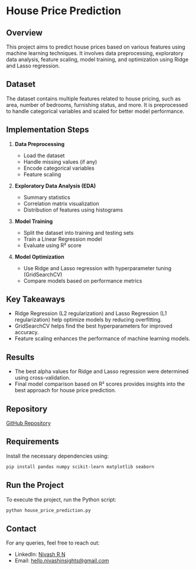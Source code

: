 # House Price Prediction

## Overview
This project aims to predict house prices based on various features using machine learning techniques. It involves data preprocessing, exploratory data analysis, feature scaling, model training, and optimization using Ridge and Lasso regression.

## Dataset
The dataset contains multiple features related to house pricing, such as area, number of bedrooms, furnishing status, and more. It is preprocessed to handle categorical variables and scaled for better model performance.

## Implementation Steps
1. **Data Preprocessing**
   - Load the dataset
   - Handle missing values (if any)
   - Encode categorical variables
   - Feature scaling

2. **Exploratory Data Analysis (EDA)**
   - Summary statistics
   - Correlation matrix visualization
   - Distribution of features using histograms

3. **Model Training**
   - Split the dataset into training and testing sets
   - Train a Linear Regression model
   - Evaluate using R² score

4. **Model Optimization**
   - Use Ridge and Lasso regression with hyperparameter tuning (GridSearchCV)
   - Compare models based on performance metrics

## Key Takeaways
- Ridge Regression (L2 regularization) and Lasso Regression (L1 regularization) help optimize models by reducing overfitting.
- GridSearchCV helps find the best hyperparameters for improved accuracy.
- Feature scaling enhances the performance of machine learning models.

## Results
- The best alpha values for Ridge and Lasso regression were determined using cross-validation.
- Final model comparison based on R² scores provides insights into the best approach for house price prediction.

## Repository
[GitHub Repository](https://github.com/RNNivash/House-Price-Prediction.git)

## Requirements
Install the necessary dependencies using:
```bash
pip install pandas numpy scikit-learn matplotlib seaborn
```

## Run the Project
To execute the project, run the Python script:
```bash
python house_price_prediction.py
```

## Contact
For any queries, feel free to reach out:
- LinkedIn: [Nivash R N](https://www.linkedin.com/in/nivash-r-n/)
- Email: hello.nivashinsights@gmail.com

